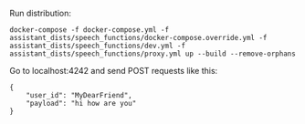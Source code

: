 Run distribution:
```
docker-compose -f docker-compose.yml -f assistant_dists/speech_functions/docker-compose.override.yml -f assistant_dists/speech_functions/dev.yml -f assistant_dists/speech_functions/proxy.yml up --build --remove-orphans
```

Go to localhost:4242 and send POST requests like this:
```
{
	"user_id": "MyDearFriend",
	"payload": "hi how are you"
}
```
